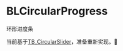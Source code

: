 # BLCircularProgress
环形进度条

当前基于[TB_CircularSlider](https://github.com/ariok/TB_CircularSlider)，准备重新实现。
